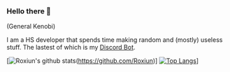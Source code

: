 ### Hello there 👋
(General Kenobi)

I am a HS developer that spends time making random and (mostly) useless stuff. The lastest of which is my [Discord Bot](https://github.com/Roxiun/RoxBot).

[![Roxiun's github stats](https://github-readme-stats.vercel.app/api?username=roxiun&count_private=true&include_all_commits=true&show_icons=true&theme=radical)(https://github.com/Roxiun)]
[![Top Langs](https://github-readme-stats.vercel.app/api/top-langs/?username=roxiun&layout=compact)](https://github.com/Roxiun/)]

<!--
**Roxiun/Roxiun** is a ✨ _special_ ✨ repository because its `README.md` (this file) appears on your GitHub profile.

Here are some ideas to get you started:

- 🔭 I’m currently working on ...
- 🌱 I’m currently learning ...
- 👯 I’m looking to collaborate on ...
- 🤔 I’m looking for help with ...
- 💬 Ask me about ...
- 📫 How to reach me: ...
- 😄 Pronouns: ...
- ⚡ Fun fact: ...
-->
